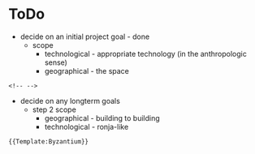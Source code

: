 # ToDo

-   decide on an initial project goal - done
    -   scope
        -   technological - appropriate technology (in the anthropologic
            sense)
        -   geographical - the space

```{=html}
<!-- -->
```
-   decide on any longterm goals
    -   step 2 scope
        -   geographical - building to building
        -   technological - ronja-like

```{=mediawiki}
{{Template:Byzantium}}
```
